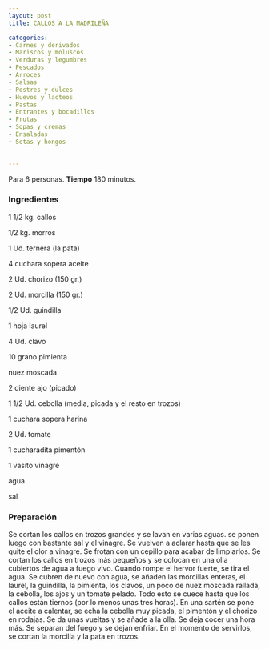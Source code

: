 ```yaml
---
layout: post
title: CALLOS A LA MADRILEÑA

categories:
- Carnes y derivados
- Mariscos y moluscos
- Verduras y legumbres
- Pescados
- Arroces
- Salsas
- Postres y dulces
- Huevos y lacteos
- Pastas
- Entrantes y bocadillos
- Frutas
- Sopas y cremas
- Ensaladas
- Setas y hongos
 

---
```


Para 6 personas.
<b>Tiempo</b> 180 minutos.

<h3>Ingredientes</h3>

1 1/2 kg. callos

1/2 kg. morros

1 Ud. ternera (la pata)

4 cuchara sopera aceite

2 Ud. chorizo (150 gr.)

2 Ud. morcilla (150 gr.)

1/2 Ud. guindilla

1 hoja laurel

4 Ud. clavo

10 grano pimienta

nuez moscada

2 diente ajo (picado)

1 1/2 Ud. cebolla (media, picada y el resto en trozos)

1 cuchara sopera harina

2 Ud. tomate

1 cucharadita pimentón

1 vasito vinagre

agua

sal

<h3>Preparación</h3>

Se cortan los callos en trozos grandes y se lavan en varias aguas. se ponen luego con bastante sal y el vinagre. Se vuelven a aclarar hasta que se les quite el olor a vinagre. Se frotan con un cepillo para acabar de limpiarlos. Se cortan los callos en trozos más pequeños y se colocan en una olla cubiertos de agua a fuego vivo. Cuando rompe el hervor fuerte, se tira el agua. Se cubren de nuevo con agua, se añaden las morcillas enteras, el laurel, la guindilla, la pimienta, los clavos, un poco de nuez moscada rallada, la cebolla, los ajos y un tomate pelado. Todo esto se cuece hasta que los callos están tiernos (por lo menos unas tres horas). En una sartén se pone el aceite a calentar, se echa la cebolla muy picada, el pimentón y el chorizo en rodajas. Se da unas vueltas y se añade a la olla. Se deja cocer una hora más. Se separan del fuego y se dejan enfriar. En el momento de servirlos, se cortan la morcilla y la pata en trozos.

